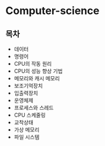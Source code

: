 # Computer-science

## 목차

- 데이터
- 명령어
- CPU의 작동 원리
- CPU의 성능 향상 기법
- 메모리와 캐시 메모리
- 보조기억장치
- 입출력장치
- 운영체제
- 프로세스와 스레드
- CPU 스케줄링
- 교착상태
- 가상 메모리
- 파일 시스템
